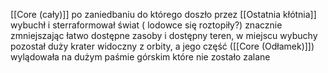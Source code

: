[[Core (cały)]] po zaniedbaniu do którego doszło przez [[Ostatnia kłótnia]] wybuchł i sterraformował świat ( lodowce się roztopiły?) znacznie zmniejszając łatwo dostępne zasoby i dostępny teren, w miejscu wybuchy pozostał duży krater widoczny z orbity, a jego część ([[Core (Odłamek)]]) wylądowała na dużym paśmie górskim które nie zostało zalane